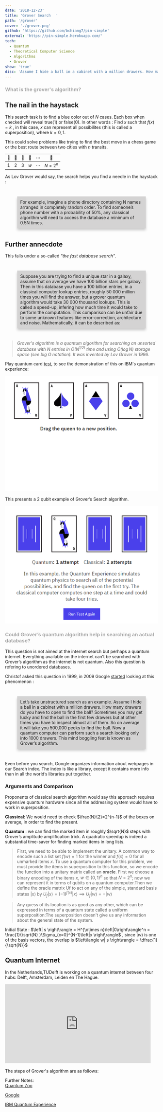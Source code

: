 ```yaml
---
date: '2018-12-23'
title: 'Grover Search  '
path: '/grover'
cover: './grover.png'
github: 'https://github.com/bchiang7/pin-simple'
external: 'https://pin-simple.herokuapp.com/'
tech:
  - Quantum
  - Theoretical Computer Science
  - Algorithms
  - Grover
show: 'true'
disc: 'Assume I hide a ball in a cabinet with a million drawers. How many drawers do you have to open to find the ball? Sometimes you may get lucky and find the ball in the first few drawers but at other times you have to inspect almost all of them. So on average it will take you 500,000 peeks to find the ball.'
---
```






### <p style="color: darkgrey">What is the grover's algorithm?</p>
##  The nail in the haystack
This search task is to find a blue color out of $N$ cases. Each box when checked will reveal true$(1)$ or false$(0)$. In other words :  Find $x$ such that $f(x)= k$ , in this case, $x$ can represent all possibilites (this is called a superposition), where $k = 0,1$. 

This could solve problems like trying to find the best move in a chess game or the best route between two cities with $n$ transits. 

|    🔴   |  🔴     |      🔴|     🔵  |  $\cdots$  |     🔴|  
|----------|:-------:|:------:|:------:|:------:|:------:|
|  $1$     |   $2$   |  $3$   | $w$   |    $\cdots$|   $N=2^n$ |

As Lov Grover would say, the search helps you find a needle in the haystack : 
 
<div style="background:#D4D3D3; padding: 10px; margin: 40px; box-shadow: 0 6px 8px 0 rgba(0,0,0,0.2)"> For example, imagine a phone directory containing N names arranged in completely random order. To find someone’s phone number with a probability of 50%, any classical algorithm will need to access the database a minimum of 0.5N times.</div>

## Further annecdote
This falls under a so-called *"the fast database search"*. 
<div style="background:#D4D3D3; padding: 10px; margin: 40px; box-shadow: 0 6px 8px 0 rgba(0,0,0,0.2)">Suppose you are trying to find a unique star in a galaxy, assume that on average we have 100 billion stars per galaxy. Then in this database  you have a 100 billion entries, in a classical computer lookup entries, roughly 50 000 million times you will find the answer, but a grover quantum algorithm would take 30 000 thousand lookups. This is called a speed-up, infering how much time it would take to perform the computation. This comparison can be unfair due to some unknown features like error-correction, architecture and noise.
Mathematically, it can be described as: </div>


> *Grover's algorithm is a quantum algorithm for searching an unsorted database with N entries in $O(N^{1/2)}$ time and using $O(\log N)$ storage space (see big O notation). It was invented by Lov Grover in 1996.*



Play quantum card [test](http://research.ibm.com/ibm-q/quantum-card-test/),  to see the demonstration of this on IBM's quantum experience: 

![](./qcards.PNG)

This presents a 2 qubit example of Grover’s Search algorithm. 

![dsi](./qc.PNG)
 



### <p style="color: darkgrey"> Could Grover’s quantum algorithm help in searching an actual database?</p>

This question is not aimed at the internet search but perhaps a quantum internet. Everything available on the internet can’t
be searched with Grover’s algorithm as the internet is
not quantum. Also this question is refering to unordered databases.

Christof asked this question in 1999, in  2009  Google [started](https://ai.googleblog.com/2009/12/machine-learning-with-quantum-algorithms.html) looking at this phenomenon : 


<div style="background:#D4D3D3; padding: 10px; margin: 40px; box-shadow: 0 6px 8px 0 rgba(0,0,0,0.2)">Let’s take unstructured search as an example. Assume I hide a ball in a cabinet with a million drawers. How many drawers do you have to open to find the ball? Sometimes you may get lucky and find the ball in the first few drawers but at other times you have to inspect almost all of them. So on average it will take you 500,000 peeks to find the ball. Now a quantum computer can perform such a search looking only into 1000 drawers. This mind boggling feat is known as Grover’s algorithm.</div>

Even before you search, Google organizes information about webpages in our Search index. The index is like a library, except it contains more info than in all the world’s libraries put together.

### <p> Arguments and Comparison </p>
Proponents of classical search algorithm would say this approach requires expensive quantum hardware since all the addressing system would have to work in superposition. 

**Classical**: We would need to check $\frac{N}{2}=2^{n-1}$ of the boxes on average, in order to find the present.


**Quantum** : we can find the marked item in roughly $\sqrt{N}$ steps with Grover’s amplitude amplification trick. A quadratic speedup is indeed a substantial time-saver for finding marked items in long lists. 


> First, we need to be able to implement the unitary. A common way to encode such a list set $f(w)=1$ for the winner and $f(x)=0$ for all unmarked items $x$. To use a quantum computer for this problem, we must provide the items in superposition to this function, so we encode the function into a unitary matrix called an **oracle**. First we choose a binary encoding of the items $x$, $w\in \left\{0,1\right\}^n$ so that $N=2^n$; now we can represent it in terms of qubits on a quantum computer.Then we define the oracle matrix Uf to act on any of the simple, standard basis states $|x⟩$ by $U_f\left| x \right\rangle=(-1)^{f(x)}\left|x\right\rangle \implies U_f\left| w \right\rangle=-\left| w \right\rangle$ 
 
> Any guess of its location is as good as any other, which can be expressed in terms of a quantum state called a uniform superposition:The superposition doesn't give us any information about the general state of the system. 

Initial State : $\left| s \right\rangle = H^{\otimes n}\left|0\right\rangle^n = \frac{1}{\sqrt{N} }\Sigma_{x=0}^{N-1}\left|x \right\rangle$ , since $| w⟩$ is one of the basis vectors, the overlap is $\left\langle w| s \right\rangle = \dfrac{1}{\sqrt{N}}$



## Quantum Internet

In the Netherlands,TUDelft is working on a quantum internet between four hubs: Delft, Amsterdam, Leiden en The Hague.

 <iframe width="480" height="260" src="https://www.youtube.com/embed/XzPi29O6DAc" frameborder="0" allow="accelerometer; autoplay; encrypted-media; gyroscope; picture-in-picture" allowfullscreen></iframe>


The steps of Grover's algorithm are as follows:






Further Notes:  
[Quantum Zoo](https://quantumalgorithmzoo.org/)

[Google](https://blog.google/products/google-cloud/most-calculated-digits-pi/)

[IBM Quantum Experience](https://quantumexperience.ng.bluemix.net/proxy/tutorial/full-user-guide/004-Quantum_Algorithms/070-Grover's_Algorithm.html)